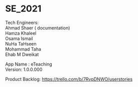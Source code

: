 # SE_2021

Tech Engineers: <br> 
Ahmad Shaer  ( documentation) <br>
Hamza Khaleel <br>
Osama Ismail <br> 
NuHa TaHseen <br> 
Mohammad Taha <br>
Ehab M Dweikat <br> 

App Name : eTeaching <br> 
Version: 1.0.0.000

Product Backlog: 
https://trello.com/b/7RvpDNWO/userstories

 
 
 
